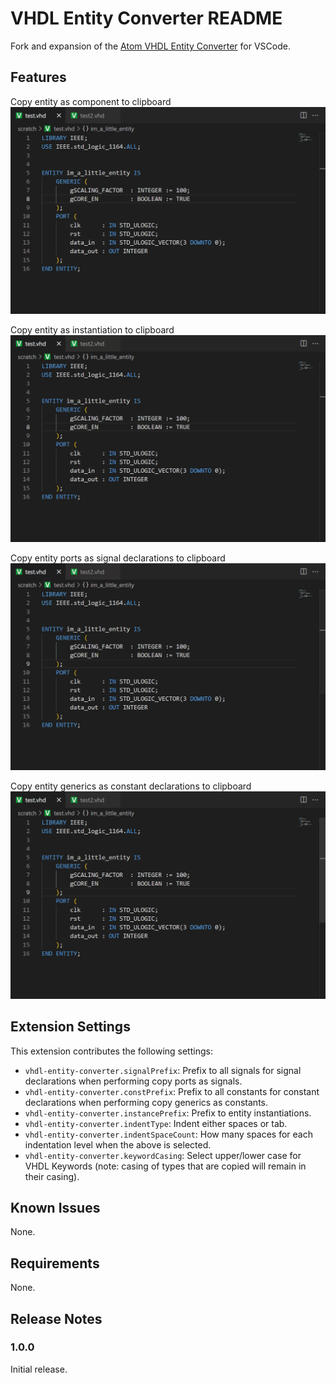# VHDL Entity Converter README

Fork and expansion of the [Atom VHDL Entity Converter](https://github.com/sneakypete81/atom-vhdl-entity-converter) for VSCode. 

## Features

Copy entity as component to clipboard
![Copy_as_component](https://raw.githubusercontent.com/SabeelM/vhdl-entity-converter/master/images/Copy_as_component.gif)

Copy entity as instantiation to clipboard
![Copy_as_instance](https://raw.githubusercontent.com/SabeelM/vhdl-entity-converter/master/images/Copy_as_instance.gif)

Copy entity ports as signal declarations to clipboard
![Copy_as_signals](https://raw.githubusercontent.com/SabeelM/vhdl-entity-converter/master/images/Copy_as_signals.gif)

Copy entity generics as constant declarations to clipboard
![Copy_as_constants](https://raw.githubusercontent.com/SabeelM/vhdl-entity-converter/master/images/Copy_as_constants.gif)

## Extension Settings
This extension contributes the following settings:

* `vhdl-entity-converter.signalPrefix`: Prefix to all signals for signal declarations when performing copy ports as signals.
* `vhdl-entity-converter.constPrefix`: Prefix to all constants for constant declarations when performing copy generics as constants.
* `vhdl-entity-converter.instancePrefix`: Prefix to entity instantiations.
* `vhdl-entity-converter.indentType`: Indent either spaces or tab.
* `vhdl-entity-converter.indentSpaceCount`: How many spaces for each indentation level when the above is selected.
* `vhdl-entity-converter.keywordCasing`: Select upper/lower case for VHDL Keywords (note: casing of types that are copied will remain in their casing).

## Known Issues
None.

## Requirements
None.

## Release Notes

### 1.0.0
Initial release.